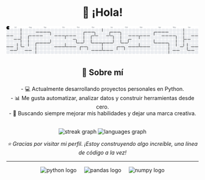 <h1 align="center">👋 ¡Hola!</h1>

<picture>
  <source media="(prefers-color-scheme: dark)" srcset="https://raw.githubusercontent.com/diego-cores/diego-cores/output/pacman-contribution-graph-dark.svg">
  <source media="(prefers-color-scheme: light)" srcset="https://raw.githubusercontent.com/diego-cores/diego-cores/output/pacman-contribution-graph.svg">
  <img alt="pacman contribution graph" src="https://raw.githubusercontent.com/diego-cores/diego-cores/output/pacman-contribution-graph.svg">
</picture>

## <p align="center">🧠 Sobre mí</p>
<p align="center">- 💻 Actualmente desarrollando proyectos personales en Python.<br>- 📊 Me gusta automatizar, analizar datos y construir herramientas desde cero.<br>- 🎯 Buscando siempre mejorar mis habilidades y dejar una marca creativa.</p>

<br clear="both">

<div align="center">
  <img src="https://streak-stats.demolab.com?user=diego-cores&locale=es&mode=weekly&theme=graywhite&hide_border=false&border_radius=10&order=3" height="150" alt="streak graph"  />
  <img src="https://github-readme-stats.vercel.app/api/top-langs?username=diego-cores&locale=es&hide_title=true&layout=compact&card_width=320&langs_count=3&theme=graywhite&hide_border=false&order=2" height="150" alt="languages graph"  />
</div>

*<p align="center">⭐ Gracias por visitar mi perfil. ¡Estoy construyendo algo increíble, una línea de código a la vez!</p>*

<hr>

<div align="center">
  <img src="https://cdn.jsdelivr.net/gh/devicons/devicon/icons/python/python-original.svg" height="40" alt="python logo"  />
  <img width="12" />
  <img src="https://cdn.jsdelivr.net/gh/devicons/devicon/icons/pandas/pandas-original.svg" height="40" alt="pandas logo"  />
  <img width="12" />
  <img src="https://cdn.jsdelivr.net/gh/devicons/devicon/icons/numpy/numpy-original.svg" height="40" alt="numpy logo"  />
</div>
